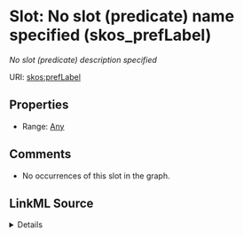 

# Slot: No slot (predicate) name specified (skos_prefLabel)


_No slot (predicate) description specified_







URI: [skos:prefLabel](http://www.w3.org/2004/02/skos/core#prefLabel)



<!-- no inheritance hierarchy -->








## Properties

* Range: [Any](../classes/Any.md)





## Comments

* No occurrences of this slot in the graph.



## LinkML Source

<details>

```yaml
name: skos_prefLabel
description: No slot (predicate) description specified
title: No slot (predicate) name specified
comments:
- No occurrences of this slot in the graph.
from_schema: sawgraph-kg
rank: 1000
slot_uri: skos:prefLabel
alias: skos_prefLabel
range: Any

```
</details>
